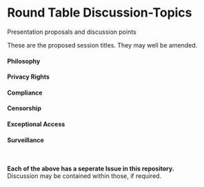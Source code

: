# Round Table Discussion-Topics
Presentation proposals and discussion points 

These are the proposed session titles. They may well be amended. 

<h4>Philosophy</h4>
<h4>Privacy Rights</h4>
<h4>Compliance</h4>
<h4>Censorship</h4>
<h4>Exceptional Access</h4>
<h4>Surveillance</h4>
<br>

**Each of the above has a seperate Issue in this repository.**
<br>
Discussion may be contained within those, if required.

